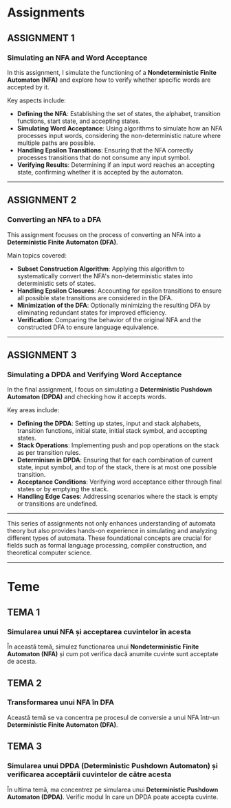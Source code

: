 # Assignments

## ASSIGNMENT 1
### Simulating an NFA and Word Acceptance

In this assignment, I simulate the functioning of a **Nondeterministic Finite Automaton (NFA)** and explore how to verify whether specific words are accepted by it.

Key aspects include:

- **Defining the NFA**: Establishing the set of states, the alphabet, transition functions, start state, and accepting states.
- **Simulating Word Acceptance**: Using algorithms to simulate how an NFA processes input words, considering the non-deterministic nature where multiple paths are possible.
- **Handling Epsilon Transitions**: Ensuring that the NFA correctly processes transitions that do not consume any input symbol.
- **Verifying Results**: Determining if an input word reaches an accepting state, confirming whether it is accepted by the automaton.

---

## ASSIGNMENT 2
### Converting an NFA to a DFA

This assignment focuses on the process of converting an NFA into a **Deterministic Finite Automaton (DFA)**.

Main topics covered:

- **Subset Construction Algorithm**: Applying this algorithm to systematically convert the NFA's non-deterministic states into deterministic sets of states.
- **Handling Epsilon Closures**: Accounting for epsilon transitions to ensure all possible state transitions are considered in the DFA.
- **Minimization of the DFA**: Optionally minimizing the resulting DFA by eliminating redundant states for improved efficiency.
- **Verification**: Comparing the behavior of the original NFA and the constructed DFA to ensure language equivalence.

---

## ASSIGNMENT 3
### Simulating a DPDA and Verifying Word Acceptance

In the final assignment, I focus on simulating a **Deterministic Pushdown Automaton (DPDA)** and checking how it accepts words.

Key areas include:

- **Defining the DPDA**: Setting up states, input and stack alphabets, transition functions, initial state, initial stack symbol, and accepting states.
- **Stack Operations**: Implementing push and pop operations on the stack as per transition rules.
- **Determinism in DPDA**: Ensuring that for each combination of current state, input symbol, and top of the stack, there is at most one possible transition.
- **Acceptance Conditions**: Verifying word acceptance either through final states or by emptying the stack.
- **Handling Edge Cases**: Addressing scenarios where the stack is empty or transitions are undefined.

---

This series of assignments not only enhances understanding of automata theory but also provides hands-on experience in simulating and analyzing different types of automata. These foundational concepts are crucial for fields such as formal language processing, compiler construction, and theoretical computer science.

___


# Teme

## TEMA 1
### Simularea unui NFA și acceptarea cuvintelor în acesta

În această temă, simulez functionarea unui **Nondeterministic Finite Automaton (NFA)** și cum pot verifica dacă anumite cuvinte sunt acceptate de acesta.

## TEMA 2
### Transformarea unui NFA în DFA

Această temă se va concentra pe procesul de conversie a unui NFA într-un **Deterministic Finite Automaton (DFA)**.

## TEMA 3
### Simularea unui DPDA (Deterministic Pushdown Automaton) și verificarea acceptării cuvintelor de către acesta

În ultima temă, ma concentrez pe simularea unui **Deterministic Pushdown Automaton (DPDA)**. Verific modul în care un DPDA poate accepta cuvinte.
